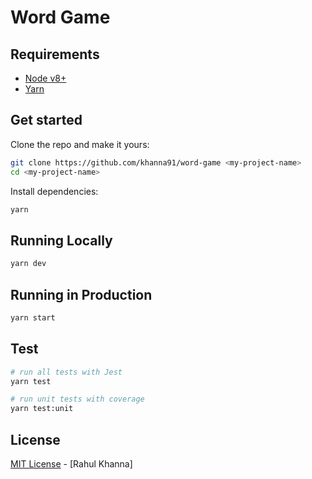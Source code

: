 Word Game
===============

## Requirements

 - [Node v8+](https://nodejs.org/en/download/current/)
 - [Yarn](https://yarnpkg.com/en/docs/install)

## Get started

Clone the repo and make it yours:

```bash
git clone https://github.com/khanna91/word-game <my-project-name>
cd <my-project-name>
```

Install dependencies:

```bash
yarn
```

## Running Locally

```bash
yarn dev
```

## Running in Production

```bash
yarn start
```

## Test

```bash
# run all tests with Jest
yarn test

# run unit tests with coverage
yarn test:unit
```

## License

[MIT License](README.md) - [Rahul Khanna]

